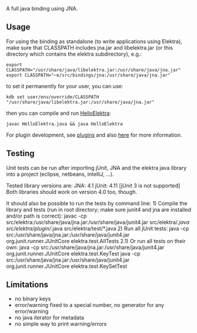 A full java binding using JNA.

## Usage

For using the binding as standalone (to write applications using Elektra),
make sure that CLASSPATH includes jna.jar and libelektra.jar (or this directory
which contains the elektra subdirectory), e.g.:

    export CLASSPATH="/usr/share/java/libelektra.jar:/usr/share/java/jna.jar"
    export CLASSPATH="~e/src/bindings/jna:/usr/share/java/jna.jar"

to set it permanently for your user, you can use:

    kdb set user/env/override/CLASSPATH "/usr/share/java/libelektra.jar:/usr/share/java/jna.jar"

then you can compile and run [HelloElektra](HelloElektra.java):

    javac HelloElektra.java && java HelloElektra

For plugin development, see [plugins](elektra/plugin)
and also [here](/src/plugins/jni) for more information.

## Testing

Unit tests can be run after importing jUnit, JNA and the elektra java library into a project (eclipse, netbeans, intelliJ, ...).

Tested library versions are:
	JNA: 4.1
	jUnit: 4.11 [jUnit 3 is not supported]
	Both libraries should work on version 4.0 too, though.

It should also be possible to run the tests by command line:
	1) Compile the library and tests (run in root directory; make sure junit4 and jna are installed and/or path is correct):
		javac -cp src/elektra:/usr/share/java/jna.jar:/usr/share/java/junit4.jar src/elektra/*.java src/elektra/plugin/*.java src/elektra/test/*.java
	2) Run all jUnit tests:
		java -cp src:/usr/share/java/jna.jar:/usr/share/java/junit4.jar org.junit.runner.JUnitCore elektra.test.AllTests
	2.1) Or run all tests on their own:
		java -cp src:/usr/share/java/jna.jar:/usr/share/java/junit4.jar org.junit.runner.JUnitCore elektra.test.KeyTest
		java -cp src:/usr/share/java/jna.jar:/usr/share/java/junit4.jar org.junit.runner.JUnitCore elektra.test.KeySetTest


## Limitations

- no binary keys
- error/warning fixed to a special number, no generator for any
  error/warning
- no java iterator for metadata
- no simple way to print warning/errors
